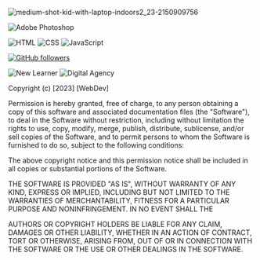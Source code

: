 ![medium-shot-kid-with-laptop-indoors2_23-2150909756](https://github.com/WebDevDuck007/WebDevDuck007/assets/153345493/1f39349d-5f67-4e66-a9be-e7aada15292c)




![Adobe Photoshop](https://img.shields.io/badge/adobe%20photoshop-%2331A8FF.svg?style=for-the-badge&logo=adobe%20photoshop&logoColor=white)

![HTML](https://img.shields.io/badge/HTML-5-orange?style=flat&logo=html5&logoColor=white)
![CSS](https://img.shields.io/badge/CSS-3-blue?style=flat&logo=css3&logoColor=white)
![JavaScript](https://img.shields.io/badge/JavaScript-ES6-yellow?style=flat&logo=javascript&logoColor=white)




[![GitHub followers](https://img.shields.io/github/followers/Webdev.svg?style=social&label=Follow)](https://github.com/WebDev007)

![New Learner](https://img.shields.io/badge/Learning-New%20Learner-lightgrey?style=flat) 
![Digital Agency](https://img.shields.io/badge/Digital%20Agency-purple?style=flat&logoColor=white)
























Copyright (c) [2023] [WebDev]

Permission is hereby granted, free of charge, to any person obtaining a copy
of this software and associated documentation files (the "Software"), to deal
in the Software without restriction, including without limitation the rights
to use, copy, modify, merge, publish, distribute, sublicense, and/or sell
copies of the Software, and to permit persons to whom the Software is
furnished to do so, subject to the following conditions:

The above copyright notice and this permission notice shall be included in all
copies or substantial portions of the Software.

THE SOFTWARE IS PROVIDED "AS IS", WITHOUT WARRANTY OF ANY KIND, EXPRESS OR
IMPLIED, INCLUDING BUT NOT LIMITED TO THE WARRANTIES OF MERCHANTABILITY,
FITNESS FOR A PARTICULAR PURPOSE AND NONINFRINGEMENT. IN NO EVENT SHALL THE

AUTHORS OR COPYRIGHT HOLDERS BE LIABLE FOR ANY CLAIM, DAMAGES OR OTHER
LIABILITY, WHETHER IN AN ACTION OF CONTRACT, TORT OR OTHERWISE, ARISING FROM,
OUT OF OR IN CONNECTION WITH THE SOFTWARE OR THE USE OR OTHER DEALINGS IN THE
SOFTWARE.

<!---
WebDevDuck007/WebDevDuck007 is a ✨ special ✨ repository because its `README.md` (this file) appears on your GitHub profile.
You can click the Preview link to take a look at your changes.



